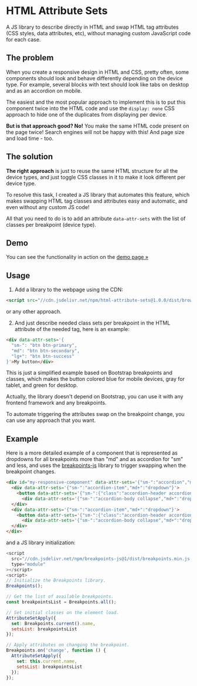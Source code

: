 # HTML Attribute Sets

A JS library to describe directly in HTML and swap HTML tag attributes (CSS
styles, data attributes, etc), without managing custom JavaScript code for each
case.

## The problem

When you create a responsive design in HTML and CSS, pretty often, some
components should look and behave differently depending on the device type. For
example, several blocks with text should look like tabs on desktop and as an
accordion on mobile.

The easiest and the most popular approach to implement this is to put this
component twice into the HTML code and use the `display: none` CSS approach to
hide one of the duplicates from displaying per device.

**But is that approach good? No!** You make the same HTML code present on the
page twice! Search engines will not be happy with this! And page size and load
time - too.

## The solution

**The right approach** is just to reuse the same HTML structure for all the
device types, and just toggle CSS classes in it to make it look different per
device type.

To resolve this task, I created a JS library that automates this feature, which
makes swapping HTML tag classes and attributes easy and automatic, and even
without any custom JS code!

All that you need to do is to add an attribute `data-attr-sets` with the list of
classes per breakpoint (device type).

## Demo

You can see the functionality in action on the [demo page
»](https://murznn.github.io/html-attribute-sets/examples/index.html)

## Usage

1. Add a library to the webpage using the CDN:
```html
<script src="//cdn.jsdelivr.net/npm/html-attribute-sets@1.0.0/dist/browser/min/index.js"></script>
```
or any other approach.

2. And just describe needed class sets per breakpoint in the HTML attribute of
   the needed tag, here is an example:
```html
<div data-attr-sets='{
  "sm-": "btn btn-primary",
  "md": "btn btn-secondary",
  "lg+": "btn btn-success"
}'>My button</div>
```
This is just a simplified example based on Bootstrap breakpoints and classes,
which makes the button colored blue for mobile devices, gray for tablet, and
green for desktop.

Actually, the library doesn't depend on Bootstrap, you can use it with any
frontend framework and any breakpoints.

To automate triggering the attributes swap on the breakpoint change, you can use
any approach that you want.

## Example

Here is a more detailed example of a component that is represented as dropdowns
for all breakpoints more than "md" and as accordion for "sm" and less, and uses
the [breakpoints-js](https://github.com/thecreation/breakpoints-js) library to
trigger swapping when the breakpoint changes.
```html
<div id="my-responsive-component" data-attr-sets='{"sm-":"accordion","md+":""}'>
  <div data-attr-sets='{"sm-":"accordion-item","md+":"dropdown"}'>
    <button data-attr-sets='{"sm-":{"class":"accordion-header accordion-button collapsed","data-bs-toggle":"collapse"},"md+":{"class":"btn btn-outline-primary dropdown-toggle","data-bs-toggle":"dropdown"}}' type="button" data-bs-parent="#my-responsive-component" data-bs-target="#my-item-1-body">Header 1</button>
      <div data-attr-sets='{"sm-":"accordion-body collapse","md+":"dropdown-menu"}' id="my-item-1-body" data-bs-parent="#my-responsive-component">Body 1</div>
  </div>
  <div data-attr-sets='{"sm-":"accordion-item","md+":"dropdown"}'>
    <button data-attr-sets='{"sm-":{"class":"accordion-header accordion-button collapsed","data-bs-toggle":"collapse"},"md+":{"class":"btn btn-outline-primary dropdown-toggle","data-bs-toggle":"dropdown"}}' type="button" data-bs-parent="#my-responsive-component" data-bs-target="#my-item-2-body">Header 2</button>
      <div data-attr-sets='{"sm-":"accordion-body collapse","md+":"dropdown-menu"}' id="my-item-2-body" data-bs-parent="#my-responsive-component">Body 2</div>
  </div>
</div>
```
and a JS library initialization:
```js
<script
  src="//cdn.jsdelivr.net/npm/breakpoints-js@1/dist/breakpoints.min.js:"
  type="module"
></script>
<script>
// Initialize the Breakpoints library.
Breakpoints();

// Get the list of available breakpoints.
const breakpointsList = Breakpoints.all();

// Set initial classes on the element load.
AttributeSetApply({
  set: Breakpoints.current().name,
  setsList: breakpointsList
});

// Apply attributes on changing the breakpoint.
Breakpoints.on('change', function () {
  AttributeSetApply({
    set: this.current.name,
    setsList: breakpointsList
  });
});
```
